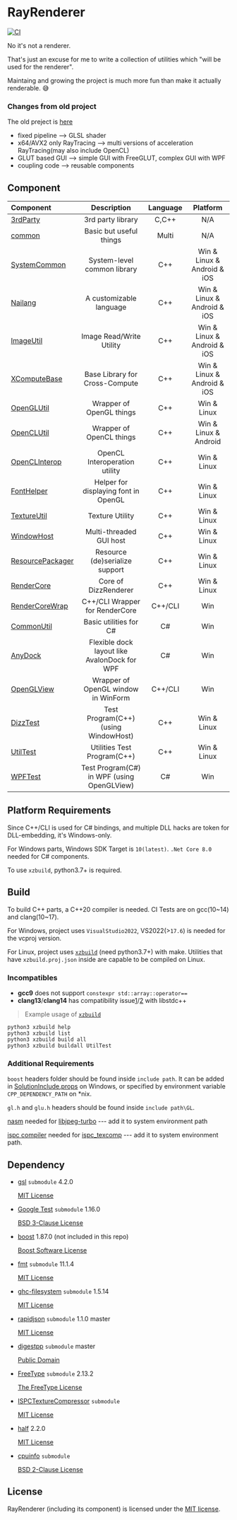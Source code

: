 # RayRenderer

[![CI](https://github.com/XZiar/RayRenderer/workflows/CI/badge.svg)](https://github.com/XZiar/RayRenderer/actions)

No it's not a renderer.

That's just an excuse for me to write a collection of utilities which "will be used for the renderer".

Maintaing and growing the project is much more fun than make it actually renderable. :sweat_smile:

### Changes from old project

The old preject is [here](https://github.com/XZiar/RayTrace)

* fixed pipeline --> GLSL shader
* x64/AVX2 only RayTracing --> multi versions of acceleration RayTracing(may also include OpenCL)
* GLUT based GUI --> simple GUI with FreeGLUT, complex GUI with WPF
* coupling code --> reusable components

## Component

| Component | Description | Language | Platform |
|:-------|:-------:|:---:|:-------:|
| [3rdParty](./3rdParty) | 3rd party library | C,C++ | N/A |
| [common](./common) | Basic but useful things | Multi | N/A |
| [SystemCommon](./SystemCommon) | System-level common library | C++ | Win & Linux & Android & iOS |
| [Nailang](./Nailang) | A customizable language | C++ | Win & Linux & Android & iOS |
| [ImageUtil](./ImageUtil) | Image Read/Write Utility | C++ | Win & Linux & Android & iOS |
| [XComputeBase](./XComputeBase) | Base Library for Cross-Compute | C++ | Win & Linux & Android & iOS |
| [OpenGLUtil](./OpenGLUtil) | Wrapper of OpenGL things | C++ | Win & Linux |
| [OpenCLUtil](./OpenCLUtil) | Wrapper of OpenCL things | C++ | Win & Linux & Android |
| [OpenCLInterop](./OpenCLInterop) | OpenCL Interoperation utility | C++ | Win & Linux |
| [FontHelper](./FontHelper) | Helper for displaying font in OpenGL | C++ | Win & Linux |
| [TextureUtil](./TextureUtil) | Texture Utility | C++ | Win & Linux |
| [WindowHost](./WindowHost) | Multi-threaded GUI host | C++ | Win & Linux |
| [ResourcePackager](./ResourcePackager) | Resource (de)serialize support | C++ | Win & Linux |
| [RenderCore](./RenderCore) | Core of DizzRenderer | C++ | Win & Linux |
| [RenderCoreWrap](./RenderCoreWrap) | C++/CLI Wrapper for RenderCore | C++/CLI | Win |
| [CommonUtil](./CommonUtil) | Basic utilities for C# | C# | Win |
| [AnyDock](./AnyDock) | Flexible dock layout like AvalonDock for WPF | C# | Win |
| [OpenGLView](./OpenGLView) | Wrapper of OpenGL window in WinForm | C++/CLI | Win |
| [DizzTest](./Tests/DizzTest) | Test Program(C++) (using WindowHost) | C++ | Win & Linux |
| [UtilTest](./Tests/UtilTest) | Utilities Test Program(C++) | C++ | Win & Linux |
| [WPFTest](./WPFTest) | Test Program(C#) in WPF (using OpenGLView) | C# | Win |

## Platform Requirements

Since C++/CLI is used for C# bindings, and multiple DLL hacks are token for DLL-embedding, it's Windows-only.

For Windows parts, Windows SDK Target is `10(latest)`. `.Net Core 8.0` needed for C# components.

To use `xzbuild`, python3.7+ is required.

## Build

To build C++ parts, a C++20 compiler is needed. CI Tests are on gcc(10\~14) and clang(10\~17).

For Windows, project uses `VisualStudio2022`, VS2022(>`17.6`) is needed for the vcproj version.

For Linux, project uses [`xzbuild`](./xzbuild) (need python3.7+) with make. Utilities that have `xzbuild.proj.json` inside are capable to be compiled on Linux.

### Incompatibles
* **gcc9** does not support `constexpr std::array::operator==`
* **clang13**/**clang14** has compatibility issue[1](https://github.com/llvm/llvm-project/issues/55560)/[2](https://reviews.llvm.org/D128119) with libstdc++


> Example usage of [`xzbuild`](./xzbuild)

```shell
python3 xzbuild help
python3 xzbuild list
python3 xzbuild build all
python3 xzbuild buildall UtilTest
```

### Additional Requirements

`boost` headers folder should be found inside `include path`. It can be added in [SolutionInclude.props](./SolutionInclude.props) on Windows, or specified by environment variable `CPP_DEPENDENCY_PATH` on *nix.

`gl.h` and `glu.h` headers should be found inside `include path\GL`.

[nasm](https://www.nasm.us/) needed for [libjpeg-turbo](./3rdParty/libjpeg-turbo) --- add it to system environment path

[ispc compiler](https://ispc.github.io/downloads.html) needed for [ispc_texcomp](./3rdParty/ISPCTextureCompressor) --- add it to system environment path.

## Dependency

* [gsl](https://github.com/microsoft/GSL) `submodule` 4.2.0
  
  [MIT License](https://github.com/microsoft/GSL/blob/main/LICENSE)

* [Google Test](https://github.com/google/googletest) `submodule` 1.16.0

  [BSD 3-Clause License](https://github.com/google/googletest/blob/master/LICENSE)

* [boost](http://www.boost.org/)  1.87.0 (not included in this repo)

  [Boost Software License](./License/boost.txt)

* [fmt](https://fmt.dev/) `submodule` 11.1.4

  [MIT License](https://github.com/fmtlib/fmt/blob/master/LICENSE.rst)

* [ghc-filesystem](https://github.com/gulrak/filesystem) `submodule` 1.5.14

  [MIT License](https://github.com/gulrak/filesystem/blob/master/LICENSE)

* [rapidjson](http://rapidjson.org/) `submodule` 1.1.0 master

  [MIT License](https://github.com/Tencent/rapidjson/blob/master/license.txt)

* [digestpp](https://github.com/kerukuro/digestpp) `submodule` master
  
  [Public Domain](https://github.com/kerukuro/digestpp/blob/master/LICENSE)

* [FreeType](https://www.freetype.org/) `submodule` 2.13.2

  [The FreeType License](https://github.com/freetype/freetype/blob/master/LICENSE.TXT)

* [ISPCTextureCompressor](https://github.com/GameTechDev/ISPCTextureCompressor) `submodule`
  
  [MIT License](https://github.com/GameTechDev/ISPCTextureCompressor/blob/master/license.txt)

* [half](http://half.sourceforge.net/) 2.2.0
  
  [MIT License](./3rdParty/half/LICENSE.txt)

* [cpuinfo](https://github.com/pytorch/cpuinfo) `submodule`

  [BSD 2-Clause  License](https://github.com/pytorch/cpuinfo/blob/main/LICENSE)

## License

RayRenderer (including its component) is licensed under the [MIT license](License.txt).
